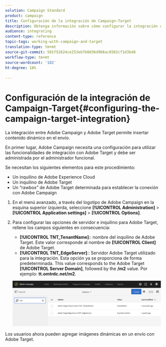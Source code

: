 ```yaml
---
solution: Campaign Standard
product: campaign
title: Configuración de la integración de Campaign-Target
description: Obtenga información sobre cómo configurar la integración de Adobe Target en inicio mediante contenido dinámico en Adobe Campaign.
audience: integrating
content-type: reference
topic-tags: working-with-campaign-and-target
translation-type: tm+mt
source-git-commit: 501f52624ce253eb7b0d36d908ac8502cf1d3b48
workflow-type: tm+mt
source-wordcount: '182'
ht-degree: 18%

---
```



# Configuración de la integración de Campaign-Target{#configuring-the-campaign-target-integration}

La integración entre Adobe Campaign y Adobe Target permite insertar contenido dinámico en el envío.

En primer lugar, Adobe Campaign necesita una configuración para utilizar las funcionalidades de integración con Adobe Target y debe ser administrada por el administrador funcional.

Se necesitan los siguientes elementos para este procedimiento:

* Un inquilino de Adobe Experience Cloud
* Un inquilino de Adobe Target
* Un “rawbox” de Adobe Target determinada para establecer la conexión con Adobe Campaign

1. En el menú avanzado, a través del logotipo de Adobe Campaign en la esquina superior izquierda, seleccione **[!UICONTROL Administration]** > **[!UICONTROL Application settings]** > **[!UICONTROL Options]**.
1. Para configurar las opciones de servidor e inquilino para Adobe Target, rellene los campos siguientes en consecuencia:

   * **[!UICONTROL TNT_TenantName]**:: nombre del inquilino de Adobe Target. Este valor corresponde al nombre de **[!UICONTROL Client]** de Adobe Target.
   * **[!UICONTROL TNT_EdgeServer]**:: Servidor Adobe Target utilizado para la integración. Esta opción ya se proporciona de forma predeterminada. This value corresponds to the Adobe Target **[!UICONTROL Server Domain]**, followed by the **/m2** value. Por ejemplo: **tt.omtrdc.net/m2**.

   ![](assets/tar_options.png)

Los usuarios ahora pueden agregar imágenes dinámicas en un envío con Adobe Target.
